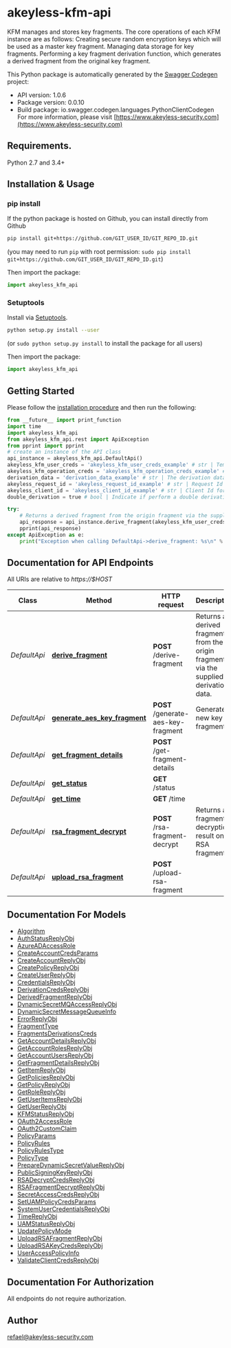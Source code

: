 # akeyless-kfm-api
KFM manages and stores key fragments. The core operations of each KFM instance are as follows: Creating secure random encryption keys which will be used as a master key fragment. Managing data storage for key fragments. Performing a key fragment derivation function, which generates a derived fragment from the original key fragment.

This Python package is automatically generated by the [Swagger Codegen](https://github.com/swagger-api/swagger-codegen) project:

- API version: 1.0.6
- Package version: 0.0.10
- Build package: io.swagger.codegen.languages.PythonClientCodegen
For more information, please visit [https://www.akeyless-security.com](https://www.akeyless-security.com)

## Requirements.

Python 2.7 and 3.4+

## Installation & Usage
### pip install

If the python package is hosted on Github, you can install directly from Github

```sh
pip install git+https://github.com/GIT_USER_ID/GIT_REPO_ID.git
```
(you may need to run `pip` with root permission: `sudo pip install git+https://github.com/GIT_USER_ID/GIT_REPO_ID.git`)

Then import the package:
```python
import akeyless_kfm_api 
```

### Setuptools

Install via [Setuptools](http://pypi.python.org/pypi/setuptools).

```sh
python setup.py install --user
```
(or `sudo python setup.py install` to install the package for all users)

Then import the package:
```python
import akeyless_kfm_api
```

## Getting Started

Please follow the [installation procedure](#installation--usage) and then run the following:

```python
from __future__ import print_function
import time
import akeyless_kfm_api
from akeyless_kfm_api.rest import ApiException
from pprint import pprint
# create an instance of the API class
api_instance = akeyless_kfm_api.DefaultApi()
akeyless_kfm_user_creds = 'akeyless_kfm_user_creds_example' # str | Temporary credentials for accessing the endpoint
akeyless_kfm_operation_creds = 'akeyless_kfm_operation_creds_example' # str | Temporary credentials for performing the operation
derivation_data = 'derivation_data_example' # str | The derivation data to be used for the fragment derivation operation
akeyless_request_id = 'akeyless_request_id_example' # str | Request Id for logging (optional)
akeyless_client_id = 'akeyless_client_id_example' # str | Client Id for logging (optional)
double_derivation = true # bool | Indicate if perform a double derivation (optional)

try:
    # Returns a derived fragment from the origin fragment via the supplied derivation data.
    api_response = api_instance.derive_fragment(akeyless_kfm_user_creds, akeyless_kfm_operation_creds, derivation_data, akeyless_request_id=akeyless_request_id, akeyless_client_id=akeyless_client_id, double_derivation=double_derivation)
    pprint(api_response)
except ApiException as e:
    print("Exception when calling DefaultApi->derive_fragment: %s\n" % e)

```

## Documentation for API Endpoints

All URIs are relative to *https://$HOST*

Class | Method | HTTP request | Description
------------ | ------------- | ------------- | -------------
*DefaultApi* | [**derive_fragment**](docs/DefaultApi.md#derive_fragment) | **POST** /derive-fragment | Returns a derived fragment from the origin fragment via the supplied derivation data.
*DefaultApi* | [**generate_aes_key_fragment**](docs/DefaultApi.md#generate_aes_key_fragment) | **POST** /generate-aes-key-fragment | Generate a new key fragment.
*DefaultApi* | [**get_fragment_details**](docs/DefaultApi.md#get_fragment_details) | **POST** /get-fragment-details | 
*DefaultApi* | [**get_status**](docs/DefaultApi.md#get_status) | **GET** /status | 
*DefaultApi* | [**get_time**](docs/DefaultApi.md#get_time) | **GET** /time | 
*DefaultApi* | [**rsa_fragment_decrypt**](docs/DefaultApi.md#rsa_fragment_decrypt) | **POST** /rsa-fragment-decrypt | Returns a fragmented decryption result on an RSA fragment.
*DefaultApi* | [**upload_rsa_fragment**](docs/DefaultApi.md#upload_rsa_fragment) | **POST** /upload-rsa-fragment | 


## Documentation For Models

 - [Algorithm](docs/Algorithm.md)
 - [AuthStatusReplyObj](docs/AuthStatusReplyObj.md)
 - [AzureADAccessRole](docs/AzureADAccessRole.md)
 - [CreateAccountCredsParams](docs/CreateAccountCredsParams.md)
 - [CreateAccountReplyObj](docs/CreateAccountReplyObj.md)
 - [CreatePolicyReplyObj](docs/CreatePolicyReplyObj.md)
 - [CreateUserReplyObj](docs/CreateUserReplyObj.md)
 - [CredentialsReplyObj](docs/CredentialsReplyObj.md)
 - [DerivationCredsReplyObj](docs/DerivationCredsReplyObj.md)
 - [DerivedFragmentReplyObj](docs/DerivedFragmentReplyObj.md)
 - [DynamicSecretMQAccessReplyObj](docs/DynamicSecretMQAccessReplyObj.md)
 - [DynamicSecretMessageQueueInfo](docs/DynamicSecretMessageQueueInfo.md)
 - [ErrorReplyObj](docs/ErrorReplyObj.md)
 - [FragmentType](docs/FragmentType.md)
 - [FragmentsDerivationsCreds](docs/FragmentsDerivationsCreds.md)
 - [GetAccountDetailsReplyObj](docs/GetAccountDetailsReplyObj.md)
 - [GetAccountRolesReplyObj](docs/GetAccountRolesReplyObj.md)
 - [GetAccountUsersReplyObj](docs/GetAccountUsersReplyObj.md)
 - [GetFragmentDetailsReplyObj](docs/GetFragmentDetailsReplyObj.md)
 - [GetItemReplyObj](docs/GetItemReplyObj.md)
 - [GetPoliciesReplyObj](docs/GetPoliciesReplyObj.md)
 - [GetPolicyReplyObj](docs/GetPolicyReplyObj.md)
 - [GetRoleReplyObj](docs/GetRoleReplyObj.md)
 - [GetUserItemsReplyObj](docs/GetUserItemsReplyObj.md)
 - [GetUserReplyObj](docs/GetUserReplyObj.md)
 - [KFMStatusReplyObj](docs/KFMStatusReplyObj.md)
 - [OAuth2AccessRole](docs/OAuth2AccessRole.md)
 - [OAuth2CustomClaim](docs/OAuth2CustomClaim.md)
 - [PolicyParams](docs/PolicyParams.md)
 - [PolicyRules](docs/PolicyRules.md)
 - [PolicyRulesType](docs/PolicyRulesType.md)
 - [PolicyType](docs/PolicyType.md)
 - [PrepareDynamicSecretValueReplyObj](docs/PrepareDynamicSecretValueReplyObj.md)
 - [PublicSigningKeyReplyObj](docs/PublicSigningKeyReplyObj.md)
 - [RSADecryptCredsReplyObj](docs/RSADecryptCredsReplyObj.md)
 - [RSAFragmentDecryptReplyObj](docs/RSAFragmentDecryptReplyObj.md)
 - [SecretAccessCredsReplyObj](docs/SecretAccessCredsReplyObj.md)
 - [SetUAMPolicyCredsParams](docs/SetUAMPolicyCredsParams.md)
 - [SystemUserCredentialsReplyObj](docs/SystemUserCredentialsReplyObj.md)
 - [TimeReplyObj](docs/TimeReplyObj.md)
 - [UAMStatusReplyObj](docs/UAMStatusReplyObj.md)
 - [UpdatePolicyMode](docs/UpdatePolicyMode.md)
 - [UploadRSAFragmentReplyObj](docs/UploadRSAFragmentReplyObj.md)
 - [UploadRSAKeyCredsReplyObj](docs/UploadRSAKeyCredsReplyObj.md)
 - [UserAccessPolicyInfo](docs/UserAccessPolicyInfo.md)
 - [ValidateClientCredsReplyObj](docs/ValidateClientCredsReplyObj.md)


## Documentation For Authorization

 All endpoints do not require authorization.


## Author

refael@akeyless-security.com


